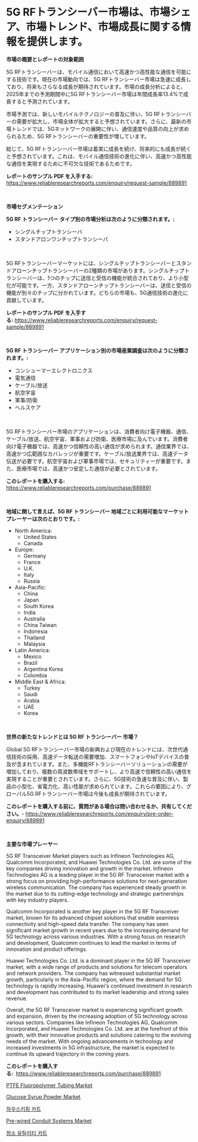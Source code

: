 <p><h1>5G RFトランシーバー市場は、市場シェア、市場トレンド、市場成長に関する情報を提供します。</h1></p><p><strong>市場の概要とレポートの対象範囲</strong></p>
<p><p>5G RFトランシーバーは、モバイル通信において高速かつ高性能な通信を可能にする技術です。現在の市場動向では、5G RFトランシーバー市場は急速に成長しており、将来もさらなる成長が期待されています。市場の成長分析によると、2025年までの予測期間中に5G RFトランシーバー市場は年間成長率13.4%で成長すると予測されています。</p><p>市場予測では、新しいモバイルテクノロジーの普及に伴い、5G RFトランシーバーの需要が拡大し、市場全体が拡大すると予想されています。さらに、最新の市場トレンドでは、5Gネットワークの展開に伴い、通信速度や品質の向上が求められるため、5G RFトランシーバーの重要性が増しています。</p><p>総じて、5G RFトランシーバー市場は着実に成長を続け、将来的にも成長が続くと予想されています。これは、モバイル通信技術の進化に伴い、高速かつ高性能な通信を実現するために不可欠な技術であるためです。</p></p>
<p><strong>レポートのサンプル PDF を入手する:</strong> <a href="https://www.reliableresearchreports.com/enquiry/request-sample/889891">https://www.reliableresearchreports.com/enquiry/request-sample/889891</a></p>
<p>&nbsp;</p>
<p><strong>市場セグメンテーション</strong></p>
<p><strong>5G RF トランシーバー タイプ別の市場分析は次のように分類されます。:</strong></p>
<p><ul><li>シングルチップトランシーバ</li><li>スタンドアロンワンチップトランシーバ</li></ul></p>
<p>&nbsp;</p>
<p><p>5G RFトランシーバーマーケットには、シングルチップトランシーバーとスタンドアローンチップトランシーバーの2種類の市場があります。シングルチップトランシーバーは、1つのチップに送信と受信の機能が統合されており、より小型化が可能です。一方、スタンドアローンチップトランシーバーは、送信と受信の機能が別々のチップに分かれています。どちらの市場も、5G通信技術の進化に貢献しています。</p></p>
<p><strong>レポートのサンプル PDF を入手する:</strong>&nbsp;<a href="https://www.reliableresearchreports.com/enquiry/request-sample/889891">https://www.reliableresearchreports.com/enquiry/request-sample/889891</a></p>
<p>&nbsp;</p>
<p><strong> 5G RF トランシーバー アプリケーション別の市場産業調査は次のように分類されます。:</strong></p>
<p><ul><li>コンシューマーエレクトロニクス</li><li>電気通信</li><li>ケーブル/放送</li><li>航空宇宙</li><li>軍事/防衛</li><li>ヘルスケア</li></ul></p>
<p>&nbsp;</p>
<p><p>5G RFトランシーバー市場のアプリケーションは、消費者向け電子機器、通信、ケーブル/放送、航空宇宙、軍事および防衛、医療市場に及んでいます。消費者向け電子機器では、高速かつ信頼性の高い通信が求められます。通信業界では、高速かつ広範囲なカバレッジが重要です。ケーブル/放送業界では、高速データ伝送が必要です。航空宇宙および軍事市場では、セキュリティーが重要です。また、医療市場では、高速かつ安定した通信が必要とされています。</p></p>
<p><strong>このレポートを購入する:</strong>&nbsp; <a href="https://www.reliableresearchreports.com/purchase/889891">https://www.reliableresearchreports.com/purchase/889891</a></p>
<p>&nbsp;</p>
<p><strong>地域に関して言えば、5G RF トランシーバー 地域ごとに利用可能なマーケットプレーヤーは次のとおりです。:</strong></p>
<p><ul>
    <li>
        North America:
        <ul>
            <li>United States</li>
            <li>Canada</li>
        </ul>
    </li>
    <li>
        Europe:
        <ul>
            <li>Germany</li>
            <li>France</li>
            <li>U.K.</li>
            <li>Italy</li>
            <li>Russia</li>
        </ul>
    </li>
    <li>
        Asia-Pacific:
        <ul>
            <li>China</li>
            <li>Japan</li>
            <li>South Korea</li>
            <li>India</li>
            <li>Australia</li>
            <li>China Taiwan</li>
            <li>Indonesia</li>
            <li>Thailand</li>
            <li>Malaysia</li>
        </ul>
    </li>
    <li>
        Latin America:
        <ul>
            <li>Mexico</li>
            <li>Brazil</li>
            <li>Argentina Korea</li>
            <li>Colombia</li>
        </ul>
    </li>
    <li>
        Middle East & Africa:
        <ul>
            <li>Turkey</li>
            <li>Saudi</li>
            <li>Arabia</li>
            <li>UAE</li>
            <li>Korea</li>
        </ul>
    </li>
    </ul></p>
<p>&nbsp;</p>
<p><strong>世界の新たなトレンドとは 5G RF トランシーバー 市場？</strong></p>
<p><p>Global 5G RFトランシーバー市場の新興および現在のトレンドには、次世代通信技術の採用、高速データ転送の需要増加、スマートフォンやIoTデバイスの普及が含まれています。また、多機能RFトランシーバーソリューションの需要が増加しており、複数の周波数帯域をサポートし、より高速で信頼性の高い通信を実現することが重要とされています。さらに、5G技術の急速な普及に伴い、製品の小型化、省電力化、高い性能が求められています。これらの要因により、グローバル5G RFトランシーバー市場は今後も成長が期待されています。</p></p>
<p><strong>このレポートを購入する前に、質問がある場合は問い合わせるか、共有してください。</strong>- <a href="https://www.reliableresearchreports.com/enquiry/pre-order-enquiry/889891">https://www.reliableresearchreports.com/enquiry/pre-order-enquiry/889891</a></p>
<p>&nbsp;</p>
<p><strong>主要な市場プレーヤー</strong></p>
<p><p>5G RF Transceiver Market players such as Infineon Technologies AG, Qualcomm Incorporated, and Huawei Technologies Co. Ltd. are some of the key companies driving innovation and growth in the market. Infineon Technologies AG is a leading player in the 5G RF Transceiver market with a strong focus on providing high-performance solutions for next-generation wireless communication. The company has experienced steady growth in the market due to its cutting-edge technology and strategic partnerships with key industry players.</p><p>Qualcomm Incorporated is another key player in the 5G RF Transceiver market, known for its advanced chipset solutions that enable seamless connectivity and high-speed data transfer. The company has seen significant market growth in recent years due to the increasing demand for 5G technology across various industries. With a strong focus on research and development, Qualcomm continues to lead the market in terms of innovation and product offerings.</p><p>Huawei Technologies Co. Ltd. is a dominant player in the 5G RF Transceiver market, with a wide range of products and solutions for telecom operators and network providers. The company has witnessed substantial market growth, particularly in the Asia-Pacific region, where the demand for 5G technology is rapidly increasing. Huawei's continued investment in research and development has contributed to its market leadership and strong sales revenue.</p><p>Overall, the 5G RF Transceiver market is experiencing significant growth and expansion, driven by the increasing adoption of 5G technology across various sectors. Companies like Infineon Technologies AG, Qualcomm Incorporated, and Huawei Technologies Co. Ltd. are at the forefront of this growth, with their innovative products and solutions catering to the evolving needs of the market. With ongoing advancements in technology and increased investments in 5G infrastructure, the market is expected to continue its upward trajectory in the coming years.</p></p>
<p><strong>このレポートを購入する:</strong>&nbsp;&nbsp;<a href="https://www.reliableresearchreports.com/purchase/889891">https://www.reliableresearchreports.com/purchase/889891</a></p>
<p><p><a href="https://github.com/johnbach50/Market-Research-Report-List-2/blob/main/ptfe-fluoropolymer-tubing-market.md">PTFE Fluoropolymer Tubing Market</a></p><p><a href="https://issuu.com/reportprime-2/docs/glucose-syrup-powder-market-size-2030.pptx">Glucose Syrup Powder Market</a></p><p><a href="https://github.com/vsap75a286l/Market-Research-Report-List-1/blob/main/38821661389.md">하우스키핑 카트</a></p><p><a href="https://issuu.com/reportprime-2/docs/pre-wired-conduit-systems-market-size-2030.pptx">Pre-wired Conduit Systems Market</a></p><p><a href="https://github.com/idcefvhkdut6/Market-Research-Report-List-1/blob/main/61105361388.md">청소 유틸리티 카트</a></p></p>